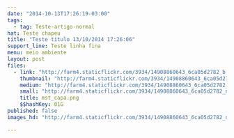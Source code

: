 ```yaml
---
date: "2014-10-13T17:26:19-03:00"
tags:
  - tag: Teste-artigo-normal
hat: Teste chapeu
title: "Teste titulo 13/10/2014 17:26:06"
support_line: Teste linha fina
menu: meio ambiente
layout: post
files:
  - link: "http://farm4.staticflickr.com/3934/14908860643_6ca05d2782_b.jpg"
    thumbnail: "http://farm4.staticflickr.com/3934/14908860643_6ca05d2782_t.jpg"
    medium: "http://farm4.staticflickr.com/3934/14908860643_6ca05d2782_z.jpg"
    small: "http://farm4.staticflickr.com/3934/14908860643_6ca05d2782_n.jpg"
    title: mst_capa.png
    $$hashKey: 01G
published: false
images_hd: "http://farm4.staticflickr.com/3934/14908860643_6ca05d2782_n.jpg"

---
```

